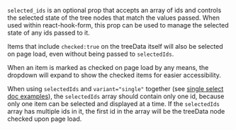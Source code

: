 `selected_ids` is an optional prop that accepts an array of ids and controls the selected state of the tree nodes that match the values passed. When used within react-hook-form, this prop can be used to manage the selected state of any ids passed to it. 

Items that include `checked:true` on the treeData itself will also be selected on page load, even without being passed to `selectedIds`.

When an item is marked as checked on page load by any means, the dropdown will expand to show the checked items for easier accessibility.

When using `selectedIds` and `variant="single"` together (see [single select doc examples](https://playbook.powerapp.cloud/kits/multi_level_select/react#single-select)), the `selectedIds` array should contain only one id, because only one item can be selected and displayed at a time. If the `selectedIds` array has multiple ids in it, the first id in the array will be the treeData node checked upon page load.